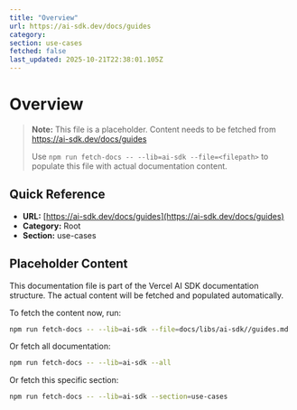 ```yaml
---
title: "Overview"
url: https://ai-sdk.dev/docs/guides
category: 
section: use-cases
fetched: false
last_updated: 2025-10-21T22:38:01.105Z
---
```


# Overview

> **Note:** This file is a placeholder. Content needs to be fetched from https://ai-sdk.dev/docs/guides
>
> Use `npm run fetch-docs -- --lib=ai-sdk --file=<filepath>` to populate this file with actual documentation content.

## Quick Reference

- **URL:** [https://ai-sdk.dev/docs/guides](https://ai-sdk.dev/docs/guides)
- **Category:** Root
- **Section:** use-cases

## Placeholder Content

This documentation file is part of the Vercel AI SDK documentation structure.
The actual content will be fetched and populated automatically.

To fetch the content now, run:

```bash
npm run fetch-docs -- --lib=ai-sdk --file=docs/libs/ai-sdk//guides.md
```

Or fetch all documentation:

```bash
npm run fetch-docs -- --lib=ai-sdk --all
```

Or fetch this specific section:

```bash
npm run fetch-docs -- --lib=ai-sdk --section=use-cases
```
